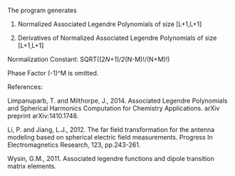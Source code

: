 The program generates

1) Normalized Associated Legendre Polynomials of size [L+1,L+1]

2) Derivatives of Normalized Associated Legendre Polynomials of size [L+1,L+1]

Normalization Constant: SQRT((2*N+1)/2*(N-M)!/(N+M)!)

Phase Factor (-1)^M is omitted.

References:

Limpanuparb, T. and Milthorpe, J., 2014. Associated Legendre Polynomials and Spherical Harmonics Computation for Chemistry Applications. arXiv preprint arXiv:1410.1748.

Li, P. and Jiang, L.J., 2012. The far field transformation for the antenna modeling based on spherical electric field measurements. Progress In Electromagnetics Research, 123, pp.243-261.

Wysin, G.M., 2011. Associated legendre functions and dipole transition matrix elements.
